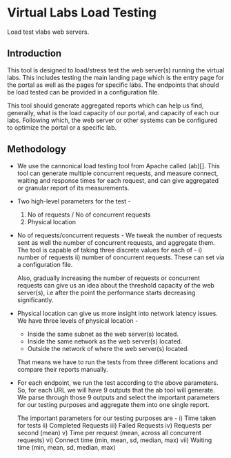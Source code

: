 Virtual Labs Load Testing
=========================

Load test vlabs web servers.


Introduction
------------

This tool is designed to load/stress test the web server(s) running the virtual
labs. This includes testing the main landing page which is the entry page for the
portal as well as the pages for specific labs. The endpoints that should be load
tested can be provided in a configuration file.

This tool should generate aggregated reports which can help us find, generally,
what is the load capacity of our portal, and capacity of each our labs.
Following which, the web server or other systems can be configured to optimize
the portal or a specific lab.


Methodology
-----------

* We use the cannonical load testing tool from Apache called (ab)[]. This tool
  can generate multiple concurrent requests, and measure connect, waiting and
response times for each request, and can give aggregated or granular report of
its measurements.

* Two high-level parameters for the test -
  1) No of requests / No of concurrent requests
  2) Physical location

* No of requests/concurrent requests - We tweak the number of requests sent as
  well the number of concurrent requests, and aggregate them.
  The tool is capable of taking three discrete values for each of -
  i) number of requests
  ii) number of concurrent requests.
  These can set via a configuration file.

  Also, gradually increasing the number of requests or concurrent requests can
  give us an idea about the threshold capacity of the web server(s), i.e
  after the point the performance starts decreasing significantly.

* Physical location can give us more insight into network latency issues. We
  have three levels of physical location -
  - Inside the same subnet as the web server(s) located.
  - Inside the same network as the web server(s) located.
  - Outside the network of where the web server(s) located.

  That means we have to run the tests from three different locations and
  compare their reports manually.

* For each endpoint, we run the test according to the above parameters. So, for
  each URL we will have 9 outputs that the ab tool will generate. We parse
  through those 9 outputs and select the important parameters for our testing
  purposes and aggregate them into one single report.

  The important parameters for our testing purposes are -
  i) Time taken for tests
  ii) Completed Requests
  iii) Failed Requests
  iv) Requests per second (mean)
  v) Time per request (mean, across all concurrent requests)
  vi) Connect time (min, mean, sd, median, max)
  vii) Waiting time (min, mean, sd, median, max)

